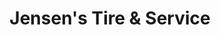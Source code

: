 ---
title: "Jensen's Tire & Service"
url: /hot-springs-village/jensens-tire-and-service/
shop: tyres
---